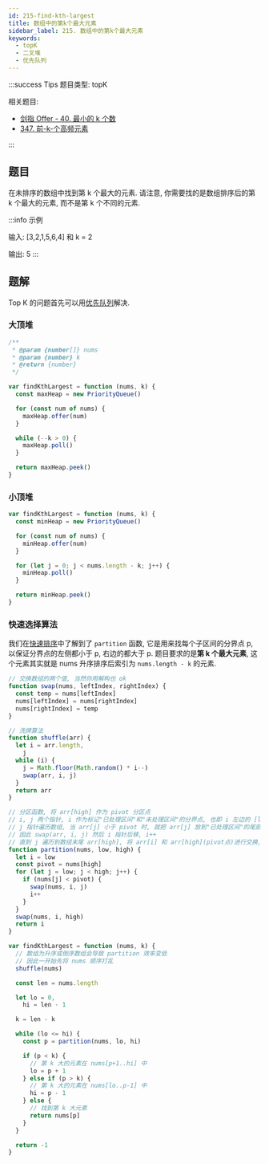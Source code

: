 ```yaml
---
id: 215-find-kth-largest
title: 数组中的第k个最大元素
sidebar_label: 215. 数组中的第k个最大元素
keywords:
  - topK
  - 二叉堆
  - 优先队列
---
```


:::success Tips
题目类型: topK

相关题目:

- [剑指 Offer - 40. 最小的 k 个数](/leetcode/lcof/40-get-least-numbers)
- [347. 前-k-个高频元素](/leetcode/medium/347-top-k-frequent)

:::

## 题目

在未排序的数组中找到第 k 个最大的元素. 请注意, 你需要找的是数组排序后的第 k 个最大的元素, 而不是第 k 个不同的元素.

:::info 示例

输入: [3,2,1,5,6,4] 和 k = 2

输出: 5
:::

## 题解

Top K 的问题首先可以用[优先队列](/data-structure/queue/priority-queue)解决.

### 大顶堆

```ts
/**
 * @param {number[]} nums
 * @param {number} k
 * @return {number}
 */

var findKthLargest = function (nums, k) {
  const maxHeap = new PriorityQueue()

  for (const num of nums) {
    maxHeap.offer(num)
  }

  while (--k > 0) {
    maxHeap.poll()
  }

  return maxHeap.peek()
}
```

### 小顶堆

```ts
var findKthLargest = function (nums, k) {
  const minHeap = new PriorityQueue()

  for (const num of nums) {
    minHeap.offer(num)
  }

  for (let j = 0; j < nums.length - k; j++) {
    minHeap.poll()
  }

  return minHeap.peek()
}
```

### 快速选择算法

我们在[快速排序](/algorithm-design/sort/quick)中了解到了 `partition` 函数, 它是用来找每个子区间的分界点 p, 以保证分界点的左侧都小于 p, 右边的都大于 p. 题目要求的是**第 k 个最大元素**, 这个元素其实就是 nums 升序排序后索引为 `nums.length - k` 的元素.

```ts
// 交换数组的两个值, 当然你用解构也 ok
function swap(nums, leftIndex, rightIndex) {
  const temp = nums[leftIndex]
  nums[leftIndex] = nums[rightIndex]
  nums[rightIndex] = temp
}

// 洗牌算法
function shuffle(arr) {
  let i = arr.length,
    j
  while (i) {
    j = Math.floor(Math.random() * i--)
    swap(arr, i, j)
  }
  return arr
}

// 分区函数, 将 arr[high] 作为 pivot 分区点
// i, j 两个指针, i 作为标记"已处理区间"和"未处理区间"的分界点, 也即 i 左边的 [low..i-1] 都是"已处理区".
// j 指针遍历数组, 当 arr[j] 小于 pivot 时, 就把 arr[j] 放到"已处理区间"的尾部, 也即是 arr[i] 所在位置
// 因此 swap(arr, i, j) 然后 i 指针后移, i++
// 直到 j 遍历到数组末尾 arr[high], 将 arr[i] 和 arr[high](pivot点)进行交换, 返回下标 i, 就是分区点的下标.
function partition(nums, low, high) {
  let i = low
  const pivot = nums[high]
  for (let j = low; j < high; j++) {
    if (nums[j] < pivot) {
      swap(nums, i, j)
      i++
    }
  }
  swap(nums, i, high)
  return i
}

var findKthLargest = function (nums, k) {
  // 数组为升序或倒序数组会导致 partition 效率变低
  // 因此一开始先将 nums 顺序打乱
  shuffle(nums)

  const len = nums.length

  let lo = 0,
    hi = len - 1

  k = len - k

  while (lo <= hi) {
    const p = partition(nums, lo, hi)

    if (p < k) {
      // 第 k 大的元素在 nums[p+1..hi] 中
      lo = p + 1
    } else if (p > k) {
      // 第 k 大的元素在 nums[lo..p-1] 中
      hi = p - 1
    } else {
      // 找到第 k 大元素
      return nums[p]
    }
  }

  return -1
}
```
